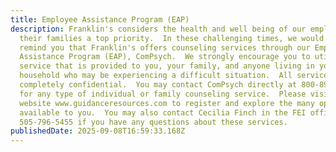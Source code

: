 ```yaml
---
title: Employee Assistance Program (EAP)
description: Franklin's considers the health and well being of our employees and
  their families a top priority.  In these challenging times, we would like to
  remind you that Franklin's offers counseling services through our Employee
  Assistance Program (EAP), ComPsych.  We strongly encourage you to utilize this
  service that is provided to you, your family, and anyone living in your
  household who may be experiencing a difficult situation.  All services are
  completely confidential.  You may contact ComPsych directly at 800-890-1213
  for any type of individual or family counseling service.  Please visit their
  website www.guidanceresources.com to register and explore the many options
  available to you.  You may also contact Cecilia Finch in the FEI office at
  505-796-5455 if you have any questions about these services.
publishedDate: 2025-09-08T16:59:33.168Z
---
```

